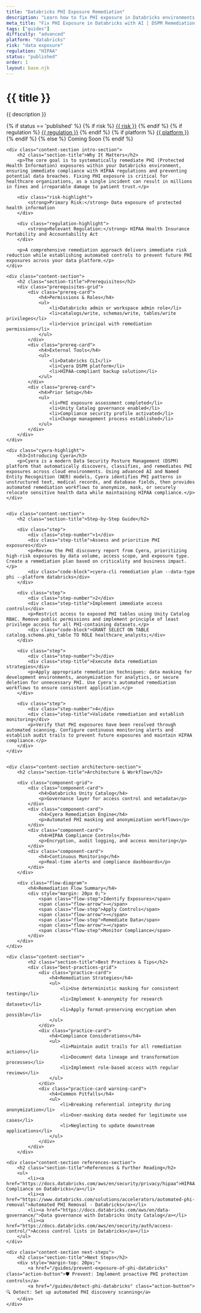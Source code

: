 ```yaml
---
title: "Databricks PHI Exposure Remediation"
description: "Learn how to fix PHI exposure in Databricks environments. Follow step-by-step guidance for HIPAA compliance and secure data remediation."
meta_title: "Fix PHI Exposure in Databricks with AI | DSPM Remediation Guide"
tags: ["guides"]
difficulty: "advanced"
platform: "databricks"
risk: "data exposure"
regulation: "HIPAA"
status: "published"
order: 1
layout: base.njk
---
```


<div class="container">
    <div class="header">
        <h1>{{ title }}</h1>
        <p>{{ description }}</p>
        <div class="guide-tags-container">
			<div class="guide-tags-wrapper">
		    {% if status == 'published' %}
		        {% if risk %}
		        <a href="/risk/{{ risk | downcase | replace: ' ', '-' }}/" class="guide-tag risk">{{ risk }}</a>
		        {% endif %}
		        {% if regulation %}
		        <a href="/regulation/{{ regulation | downcase | replace: ' ', '-' }}/" class="guide-tag regulation">{{ regulation }}</a>
		        {% endif %}
		        {% if platform %}
		        <a href="/platforms/{{ platform | downcase | replace: ' ', '-' }}/" class="guide-tag platform">{{ platform }}</a>
		        {% endif %}
		    {% else %}
		        <span class="guide-tag coming-soon">Coming Soon</span>
		    {% endif %}
		</div>
		</div>
    </div>

    <div class="content-section intro-section">
        <h2 class="section-title">Why It Matters</h2>
        <p>The core goal is to systematically remediate PHI (Protected Health Information) exposures within your Databricks environment, ensuring immediate compliance with HIPAA regulations and preventing potential data breaches. Fixing PHI exposure is critical for healthcare organizations, as a single incident can result in millions in fines and irreparable damage to patient trust.</p>
        
        <div class="risk-highlight">
            <strong>Primary Risk:</strong> Data exposure of protected health information
        </div>
        
        <div class="regulation-highlight">
            <strong>Relevant Regulation:</strong> HIPAA Health Insurance Portability and Accountability Act
        </div>
        
        <p>A comprehensive remediation approach delivers immediate risk reduction while establishing automated controls to prevent future PHI exposures across your data platform.</p>
    </div>

    <div class="content-section">
        <h2 class="section-title">Prerequisites</h2>
        <div class="prerequisites-grid">
            <div class="prereq-card">
                <h4>Permissions & Roles</h4>
                <ul>
                    <li>Databricks admin or workspace admin role</li>
                    <li>catalogs/write, schemas/write, tables/write privileges</li>
                    <li>Service principal with remediation permissions</li>
                </ul>
            </div>
            <div class="prereq-card">
                <h4>External Tools</h4>
                <ul>
                    <li>Databricks CLI</li>
                    <li>Cyera DSPM platform</li>
                    <li>HIPAA-compliant backup solution</li>
                </ul>
            </div>
            <div class="prereq-card">
                <h4>Prior Setup</h4>
                <ul>
                    <li>PHI exposure assessment completed</li>
                    <li>Unity Catalog governance enabled</li>
                    <li>Compliance security profile activated</li>
                    <li>Change management process established</li>
                </ul>
            </div>
        </div>
    </div>
	
    <div class="cyera-highlight">
        <h3>Introducing Cyera</h3>
        <p>Cyera is a modern Data Security Posture Management (DSPM) platform that automatically discovers, classifies, and remediates PHI exposures across cloud environments. Using advanced AI and Named Entity Recognition (NER) models, Cyera identifies PHI patterns in unstructured text, medical records, and database fields, then provides automated remediation workflows to anonymize, mask, or securely relocate sensitive health data while maintaining HIPAA compliance.</p>
    </div>
	

    <div class="content-section">
        <h2 class="section-title">Step-by-Step Guide</h2>
        
        <div class="step">
            <div class="step-number">1</div>
            <div class="step-title">Assess and prioritize PHI exposures</div>
            <p>Review the PHI discovery report from Cyera, prioritizing high-risk exposures by data volume, access scope, and exposure type. Create a remediation plan based on criticality and business impact.</p>
            <div class="code-block">cyera-cli remediation plan --data-type phi --platform databricks</div>
        </div>

        <div class="step">
            <div class="step-number">2</div>
            <div class="step-title">Implement immediate access controls</div>
            <p>Restrict access to exposed PHI tables using Unity Catalog RBAC. Remove public permissions and implement principle of least privilege access for all PHI-containing datasets.</p>
            <div class="code-block">GRANT SELECT ON TABLE catalog.schema.phi_table TO ROLE healthcare_analysts;</div>
        </div>

        <div class="step">
            <div class="step-number">3</div>
            <div class="step-title">Execute data remediation strategies</div>
            <p>Apply appropriate remediation techniques: data masking for development environments, anonymization for analytics, or secure deletion for unnecessary PHI. Use Cyera's automated remediation workflows to ensure consistent application.</p>
        </div>

        <div class="step">
            <div class="step-number">4</div>
            <div class="step-title">Validate remediation and establish monitoring</div>
            <p>Verify that PHI exposures have been resolved through automated scanning. Configure continuous monitoring alerts and establish audit trails to prevent future exposures and maintain HIPAA compliance.</p>
        </div>
    </div>


    <div class="content-section architecture-section">
        <h2 class="section-title">Architecture & Workflow</h2>
        
        <div class="component-grid">
            <div class="component-card">
                <h4>Databricks Unity Catalog</h4>
                <p>Governance layer for access control and metadata</p>
            </div>
            <div class="component-card">
                <h4>Cyera Remediation Engine</h4>
                <p>Automated PHI masking and anonymization workflows</p>
            </div>
            <div class="component-card">
                <h4>HIPAA Compliance Controls</h4>
                <p>Encryption, audit logging, and access monitoring</p>
            </div>
            <div class="component-card">
                <h4>Continuous Monitoring</h4>
                <p>Real-time alerts and compliance dashboards</p>
            </div>
        </div>

        <div class="flow-diagram">
            <h4>Remediation Flow Summary</h4>
            <div style="margin: 20px 0;">
                <span class="flow-step">Identify Exposures</span>
                <span class="flow-arrow">→</span>
                <span class="flow-step">Apply Controls</span>
                <span class="flow-arrow">→</span>
                <span class="flow-step">Remediate Data</span>
                <span class="flow-arrow">→</span>
                <span class="flow-step">Monitor Compliance</span>
            </div>
        </div>
    </div>

	<div class="content-section">
	        <h2 class="section-title">Best Practices & Tips</h2>
	        <div class="best-practices-grid">
	            <div class="practice-card">
	                <h4>Remediation Strategies</h4>
	                <ul>
	                    <li>Use deterministic masking for consistent testing</li>
	                    <li>Implement k-anonymity for research datasets</li>
	                    <li>Apply format-preserving encryption when possible</li>
	                </ul>
	            </div>
	            <div class="practice-card">
	                <h4>Compliance Considerations</h4>
	                <ul>
	                    <li>Maintain audit trails for all remediation actions</li>
	                    <li>Document data lineage and transformation processes</li>
	                    <li>Implement role-based access with regular reviews</li>
	                </ul>
	            </div>
	            <div class="practice-card warning-card">
	                <h4>Common Pitfalls</h4>
	                <ul>
	                    <li>Breaking referential integrity during anonymization</li>
	                    <li>Over-masking data needed for legitimate use cases</li>
	                    <li>Neglecting to update downstream applications</li>
	                </ul>
	            </div>
	        </div>
	    </div>

    <div class="content-section references-section">
        <h2 class="section-title">References & Further Reading</h2>
        <ul>
            <li><a href="https://docs.databricks.com/aws/en/security/privacy/hipaa">HIPAA Compliance on Databricks</a></li>
            <li><a href="https://www.databricks.com/solutions/accelerators/automated-phi-removal">Automated PHI Removal - Databricks</a></li>
            <li><a href="https://docs.databricks.com/aws/en/data-governance/">Data governance with Databricks Unity Catalog</a></li>
            <li><a href="https://docs.databricks.com/aws/en/security/auth/access-control/">Access control lists in Databricks</a></li>
        </ul>
    </div>

    <div class="content-section next-steps">
        <h2 class="section-title">Next Steps</h2>
        <div style="margin-top: 20px;">
            <a href="/guides/prevent-exposure-of-phi-databricks" class="action-button">🛡️ Prevent: Implement proactive PHI protection controls</a>
            <a href="/guides/detect-phi-databricks" class="action-button">🔍 Detect: Set up automated PHI discovery scanning</a>
        </div>
    </div>
</div>